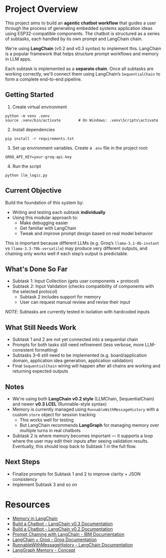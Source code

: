 # Project Overview

This project aims to build an **agentic chatbot workflow** that guides a user through the process of generating
embedded systems application ideas using ESP32-compatible components. The chatbot is structured as a series of subtasks, each handled by its own prompt and LangChain chain.

We're using **LangChain** (v0.2 and v0.3 syntax) to implement this. LangChain is a popular framework
that helps structure prompt workflows and memory in LLM apps.

Each subtask is implemented as a **separate chain**. Once all subtasks are working correctly, we'll connect them
using LangChain’s `SequentialChain` to form a complete end-to-end pipeline.

## Getting Started

1. Create virtual environment

```
python -m venv .venv
source .venv/bin/activate        # On Windows: .venv\Scripts\activate
```

2. Install dependencies

```
pip install -r requirements.txt
```

3. Set up environment variables. Create a `.env` file in the project root:

```
GROQ_API_KEY=your-groq-api-key
```

4. Run the script

```
python llm_logic.py
```

## Current Objective

Build the foundation of this system by:

- Writing and testing each subtask **individually**
- Using this modular approach to:
  - Make debugging easier
  - Get familiar with LangChain
  - Tweak and improve prompt design based on real model behavior

This is important because different LLMs (e.g. Groq’s `llama-3.1-8b-instant` vs `llama-3.3-70b-versatile`) may produce very different outputs, and chaining only works well if each step’s output is predictable.

## What's Done So Far

- Subtask 1: Input Collection (gets user components + protocol)
- Subtask 2: Input Validation (checks compatibility of components with the selected protocol)
  - Subtask 2 includes support for memory
  - User can request manual review and revise their input

_NOTE_: Subtasks are currently tested in isolation with hardcoded inputs

## What Still Needs Work

- Subtask 1 and 2 are not yet connected into a sequential chain
- Prompts for both tasks still need refinement (less verbose, more LLM-consistent formatting)
- Subtasks 3–6 still need to be implemented (e.g. board/application domain, application idea generation, application validation)
- Final `SequentialChain` wiring will happen after all chains are working and returning expected outputs

## Notes

- We're using both **LangChain v0.2 style** (LLMChain, SequentialChain) and newer **v0.3 LCEL** (Runnable-style syntax)
- Memory is currently managed using `RunnableWithMessageHistory` with a custom `store` object for session tracking
  - This works well for testing
  - But LangChain recommends **LangGraph** for managing memory over multiple turns in real chatbots
- Subtask 2 is where memory becomes important — it supports a loop where the user may edit their inputs after
  seeing validation results. Eventually, this should loop back to Subtask 1 in the full flow.

## Next Steps

- Finalize prompts for Subtask 1 and 2 to improve clarity + JSON consistency
- Implement Subtask 3 and so on

# Resources

- [Memory in LangChain](www.comet.com/site/blog/memory-in-langchain-a-deep-dive-into-persistent-context/)
- [Build a Chatbot - LangChain v0.3 Documentation](https://python.langchain.com/docs/tutorials/chatbot/)
- [Build a Chatbot - LangChain v0.2 Documentation](https://python.langchain.com/v0.2/docs/tutorials/chatbot/)
- [Prompt Chaining with LangChain - IBM Documentation](https://www.ibm.com/think/tutorials/prompt-chaining-langchain)
- [LangChain + Groq - Groq Documentation](https://console.groq.com/docs/langchain)
- [RunnableWithMessageHistory - LangChain Documentation](https://python.langchain.com/api_reference/core/runnables/langchain_core.runnables.history.RunnableWithMessageHistory.html)
- [LangGraph Memory - Concept](https://langchain-ai.github.io/langgraph/concepts/memory)

